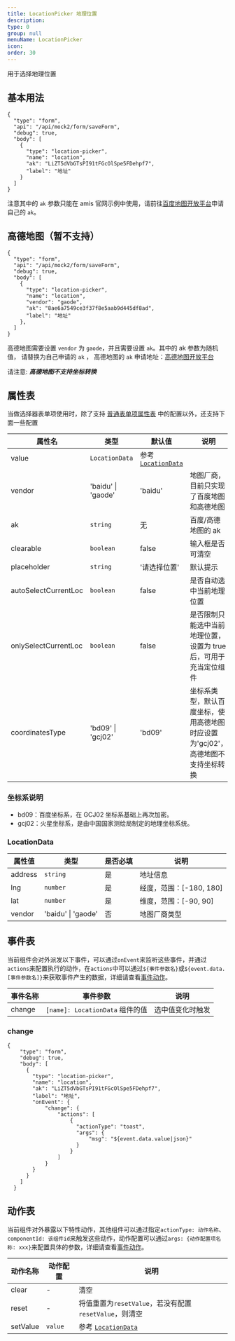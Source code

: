 ```yaml
---
title: LocationPicker 地理位置
description:
type: 0
group: null
menuName: LocationPicker
icon:
order: 30
---
```


用于选择地理位置

## 基本用法

```schema: scope="body"
{
  "type": "form",
  "api": "/api/mock2/form/saveForm",
  "debug": true,
  "body": [
    {
      "type": "location-picker",
      "name": "location",
      "ak": "LiZT5dVbGTsPI91tFGcOlSpe5FDehpf7",
      "label": "地址"
    }
  ]
}
```

注意其中的 `ak` 参数只能在 amis 官网示例中使用，请前往[百度地图开放平台](http://lbsyun.baidu.com/)申请自己的 `ak`。

## 高德地图（暂不支持）

```schema: scope="body"
{
  "type": "form",
  "api": "/api/mock2/form/saveForm",
  "debug": true,
  "body": [
    {
      "type": "location-picker",
      "name": "location",
      "vendor": "gaode",
      "ak": "8ae6a7549ce3f37f8e5aab9d445df8ad",
      "label": "地址"
    },
  ]
}
```

高德地图需要设置 `vendor` 为 `gaode`，并且需要设置 `ak`。其中的 ak 参数为随机值， 请替换为自己申请的 `ak` ， 高德地图的 `ak` 申请地址：[高德地图开放平台](https://lbs.amap.com/)

请注意: **_高德地图不支持坐标转换_**

## 属性表

当做选择器表单项使用时，除了支持 [普通表单项属性表](./formitem#%E5%B1%9E%E6%80%A7%E8%A1%A8) 中的配置以外，还支持下面一些配置

| 属性名               | 类型               | 默认值                               | 说明                                                                             |
| -------------------- | ------------------ | ------------------------------------ | -------------------------------------------------------------------------------- |
| value                | `LocationData`     | 参考 [`LocationData`](#LocationData) |                                                                                  |
| vendor               | 'baidu' \| 'gaode' | 'baidu'                              | 地图厂商，目前只实现了百度地图和高德地图                                         |
| ak                   | `string`           | 无                                   | 百度/高德地图的 ak                                                               |
| clearable            | `boolean`          | false                                | 输入框是否可清空                                                                 |
| placeholder          | `string`           | '请选择位置'                         | 默认提示                                                                         |
| autoSelectCurrentLoc | `boolean`          | false                                | 是否自动选中当前地理位置                                                         |
| onlySelectCurrentLoc | `boolean`          | false                                | 是否限制只能选中当前地理位置，设置为 true 后，可用于充当定位组件                 |
| coordinatesType      | 'bd09' \| 'gcj02'  | 'bd09'                               | 坐标系类型，默认百度坐标，使用高德地图时应设置为'gcj02'， 高德地图不支持坐标转换 |

### 坐标系说明

- bd09：百度坐标系，在 GCJ02 坐标系基础上再次加密。
- gcj02：火星坐标系，是由中国国家测绘局制定的地理坐标系统。

### LocationData

| 属性值  | 类型               | 是否必填 | 说明                    |
| ------- | ------------------ | -------- | ----------------------- |
| address | `string`           | 是       | 地址信息                |
| lng     | `number`           | 是       | 经度，范围：[-180, 180] |
| lat     | `number`           | 是       | 维度，范围：[-90, 90]   |
| vendor  | 'baidu' \| 'gaode' | 否       | 地图厂商类型            |

## 事件表

当前组件会对外派发以下事件，可以通过`onEvent`来监听这些事件，并通过`actions`来配置执行的动作，在`actions`中可以通过`${事件参数名}`或`${event.data.[事件参数名]}`来获取事件产生的数据，详细请查看[事件动作](../../docs/concepts/event-action)。

| 事件名称 | 事件参数                        | 说明             |
| -------- | ------------------------------- | ---------------- |
| change   | `[name]: LocationData` 组件的值 | 选中值变化时触发 |

### change

```schema: scope="body"
{
    "type": "form",
    "debug": true,
    "body": [
      {
        "type": "location-picker",
        "name": "location",
        "ak": "LiZT5dVbGTsPI91tFGcOlSpe5FDehpf7",
        "label": "地址",
        "onEvent": {
            "change": {
                "actions": [
                    {
                      "actionType": "toast",
                      "args": {
                          "msg": "${event.data.value|json}"
                      }
                    }
                ]
            }
        }
      }
    ]
  }
```

## 动作表

当前组件对外暴露以下特性动作，其他组件可以通过指定`actionType: 动作名称`、`componentId: 该组件id`来触发这些动作，动作配置可以通过`args: {动作配置项名称: xxx}`来配置具体的参数，详细请查看[事件动作](../../docs/concepts/event-action#触发其他组件的动作)。

| 动作名称 | 动作配置 | 说明                                                   |
| -------- | -------- | ------------------------------------------------------ |
| clear    | -        | 清空                                                   |
| reset    | -        | 将值重置为`resetValue`，若没有配置`resetValue`，则清空 |
| setValue | `value`  | 参考 [`LocationData`](#LocationData)                   |
